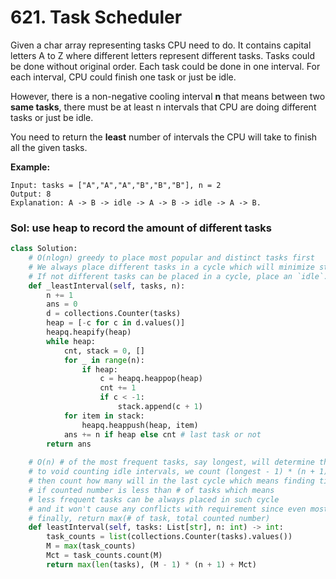 # 621. Task Scheduler

Given a char array representing tasks CPU need to do. It contains capital letters A to Z where different letters represent different tasks. Tasks could be done without original order. Each task could be done in one interval. For each interval, CPU could finish one task or just be idle.

However, there is a non-negative cooling interval **n** that means between two **same tasks**, there must be at least n intervals that CPU are doing different tasks or just be idle.

You need to return the **least** number of intervals the CPU will take to finish all the given tasks.

**Example:**

```text
Input: tasks = ["A","A","A","B","B","B"], n = 2
Output: 8
Explanation: A -> B -> idle -> A -> B -> idle -> A -> B.
```

### Sol: use heap to record the amount of different tasks

```python
class Solution:
    # O(nlogn) greedy to place most popular and distinct tasks first
    # We always place different tasks in a cycle which will minimize steps
    # If not different tasks can be placed in a cycle, place an `idle`.  
    def _leastInterval(self, tasks, n):
        n += 1
        ans = 0
        d = collections.Counter(tasks)
        heap = [-c for c in d.values()]
        heapq.heapify(heap)
        while heap:
            cnt, stack = 0, []
            for _ in range(n):
                if heap:
                    c = heapq.heappop(heap)
                    cnt += 1
                    if c < -1:
                        stack.append(c + 1)
            for item in stack:
                heapq.heappush(heap, item)
            ans += n if heap else cnt # last task or not
        return ans
    
    # O(n) # of the most frequent tasks, say longest, will determine the legnth
    # to void counting idle intervals, we count (longest - 1) * (n + 1)
    # then count how many will in the last cycle which means finding ties
    # if counted number is less than # of tasks which means 
    # less frequent tasks can be always placed in such cycle
    # and it won't cause any conflicts with requirement since even most frequent can be settle
    # finally, return max(# of task, total counted number)
    def leastInterval(self, tasks: List[str], n: int) -> int:
        task_counts = list(collections.Counter(tasks).values())
        M = max(task_counts)
        Mct = task_counts.count(M)
        return max(len(tasks), (M - 1) * (n + 1) + Mct)
```

